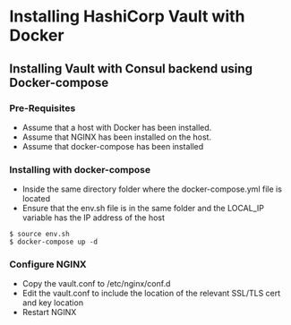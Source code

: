 # Installing HashiCorp Vault with Docker

## Installing Vault with Consul backend using Docker-compose

### Pre-Requisites
- Assume that a host with Docker has been installed.
- Assume that NGINX has been installed on the host.
- Assume that docker-compose has been installed

### Installing with docker-compose
- Inside the same directory folder where the docker-compose.yml file is located
- Ensure that the env.sh file is in the same folder and the LOCAL_IP variable has the IP address of the host
```
$ source env.sh
$ docker-compose up -d
```

### Configure NGINX
- Copy the vault.conf to /etc/nginx/conf.d
- Edit the vault.conf to include the location of the relevant SSL/TLS cert and key location
- Restart NGINX

